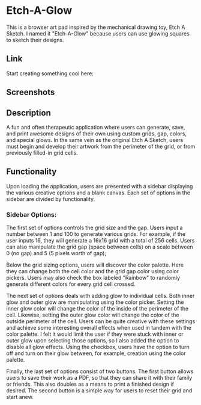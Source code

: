 # Etch-A-Glow

This is a browser art pad inspired by the mechanical drawing toy, Etch A Sketch. I named it "Etch-A-Glow" because users can use glowing squares to sketch their designs.

## Link

Start creating something cool here:

## Screenshots

## Description

A fun and often therapeutic application where users can generate, save, and print awesome designs of their own using custom grids, gap, colors, and special glows. In the same vein as the original Etch A Sketch, users must begin and develop their artwork from the perimeter of the grid, or from previously filled-in grid cells.

## Functionality

Upon loading the application, users are presented with a sidebar displaying the various creative options and a blank canvas. Each set of options in the sidebar are divided by functionality.

### Sidebar Options:

The first set of options controls the grid size and the gap. Users input a number between 1 and 100 to generate various grids. For example, if the user inputs 16, they will generate a 16x16 grid with a total of 256 cells.
Users can also manipulate the grid gap (space between cells) on a scale between 0 (no gap) and 5 (5 pixels worth of gap);

Below the grid sizing options, users will discover the color palette. Here they can change both the cell color and the grid gap color using color pickers. Users may also check the box labeled "Rainbow" to randomly generate different colors for every grid cell crossed.

The next set of options deals with adding glow to individual cells. Both inner glow and outer glow are manipulating using the color picker. Setting the inner glow color will change the color of the inside of the perimeter of the cell. Likewise, setting the outer glow color will change the color of the outside perimeter of the cell. Users can be quite creative with these settings and achieve some interesting overall effects when used in tandem with the color palette. I felt it would limit the user if they were stuck with inner or outer glow upon selecting those options, so I also added the option to disable all glow effects. Using the checkbox, users have the option to turn off and turn on their glow between, for example, creation using the color palette.

Finally, the last set of options consist of two buttons. The first button allows users to save their work as a PDF, so that they can share it with their family or friends. This also doubles as a means to print a finished design if desired. The second button is a simple way for users to reset their grid and start anew.
